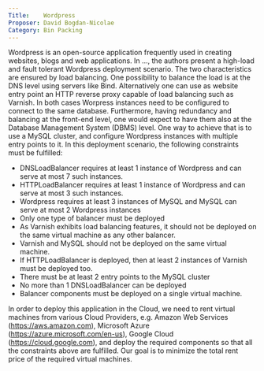 ```yaml
---
Title:    Wordpress
Proposer: David Bogdan-Nicolae
Category: Bin Packing
---
```



Wordpress is an open-source application frequently used in creating websites, blogs and web applications. In ..., the authors present a high-load and fault tolerant Wordpress deployment scenario. The two characteristics are ensured by load balancing. One possibility to balance the load is at the DNS level using servers like Bind. Alternatively one can use as website entry point an HTTP reverse proxy capable of load balancing such as Varnish. In both cases Worpress instances need to be configured to connect to the same database. Furthermore, having redundancy and balancing at the front-end level, one would expect to have them also at the Database Management System (DBMS) level. One way to achieve that is to use a MySQL cluster, and configure Wordpress instances with multiple entry points to it. In this deployment scenario, the following constraints must be fulfilled:
- DNSLoadBalancer requires at least 1 instance of Wordpress and can serve at most 7 such instances.
- HTTPLoadBalancer requires at least 1 instance of Wordpress and can serve at most 3 such instances.
- Wordpress requires at least 3 instances of MySQL and MySQL can serve at most 2 Wordpress instances
- Only one type of balancer must be deployed
- As Varnish exhibits load balancing features, it should not be deployed on the same virtual machine as any other balancer.
- Varnish and MySQL should not be deployed on the same virtual machine.
- If HTTPLoadBalancer is deployed, then at least 2 instances of Varnish must be deployed too.
- There must be at least 2 entry points to the MySQL cluster
- No more than 1 DNSLoadBalancer can be deployed
- Balancer components must be deployed on a single virtual machine.

In order to deploy this application in the Cloud, we need to rent virtual machines from various Cloud Providers, e.g. Amazon Web Services (https://aws.amazon.com), Microsoft Azure (https://azure.microsoft.com/en-us), Google Cloud (https://cloud.google.com), and deploy the required components so that all the constraints above are fulfilled. Our goal is to minimize the total rent price of the required virtual machines.


